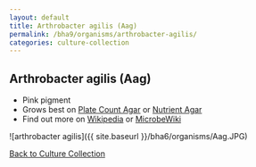 ```yaml
---
layout: default
title: Arthrobacter agilis (Aag)
permalink: /bha9/organisms/arthrobacter-agilis/
categories: culture-collection
---
```


## Arthrobacter agilis (Aag)

* Pink pigment
* Grows best on [Plate Count Agar](/bha9/cultivation-media/plate-count-agar/) or [Nutrient Agar](/bha9/cultivation-media/nutrient-agar/)
* Find out more on [Wikipedia](http://en.wikipedia.org/wiki/Arthrobacter) or [MicrobeWiki](https://microbewiki.kenyon.edu/index.php/Arthrobacter)

![arthrobacter agilis]({{ site.baseurl }}/bha6/organisms/Aag.JPG)

[Back to Culture Collection](/bha9/organisms/)
